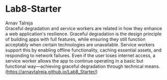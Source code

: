 # Lab8-Starter
Arnav Talreja <br>
Graceful degradation and service workers are related in how they enhance a web application's resilience. Graceful degradation is the design principle of building apps with full features, while ensuring they still function acceptably when certain technologies are unavailable. Service workers support this by enabling offline functionality, caching essential assets, and responding to network failures. Even if the user loses internet access, a service worker allows the app to continue operating in a basic but functional way—achieving graceful degradation through technical means. <br>
(https://arnavtalreja.github.io/Lab8_Starter/)
